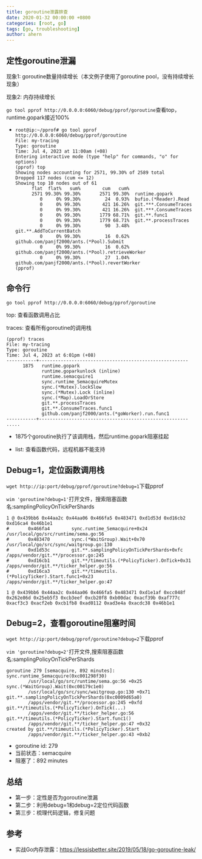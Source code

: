 ```yaml
---
title: goroutine泄露排查
date: 2020-01-32 00:00:00 +0800
categories: [root, go]
tags: [go, troubleshooting]
author: ahern
---
```


## 定性goroutine泄漏

现象1: goroutine数量持续增长（本文例子使用了goroutine pool，没有持续增长现象）

现象2: 内存持续增长

`go tool pprof http://0.0.0.0:6060/debug/pprof/goroutine`查看top，runtime.gopark接近100%

  - ```
    root@ip:~/pprof# go tool pprof http://0.0.0.0:6060/debug/pprof/goroutine
    File: my-tracing
    Type: goroutine
    Time: Jul 4, 2023 at 11:00am (+08)
    Entering interactive mode (type "help" for commands, "o" for options)
    (pprof) top
    Showing nodes accounting for 2571, 99.30% of 2589 total
    Dropped 117 nodes (cum <= 12)
    Showing top 10 nodes out of 61
          flat  flat%   sum%        cum   cum%
          2571 99.30% 99.30%       2571 99.30%  runtime.gopark
             0     0% 99.30%         24  0.93%  bufio.(*Reader).Read
             0     0% 99.30%        421 16.26%  git.***.ConsumeTraces
             0     0% 99.30%        421 16.26%  git.***.ConsumeTraces
             0     0% 99.30%       1779 68.71%  git.**.func1
             0     0% 99.30%       1779 68.71%  git.**.processTraces
             0     0% 99.30%         90  3.48%  git.**.AddToCurrentBatch
             0     0% 99.30%         16  0.62%  github.com/panjf2000/ants.(*Pool).Submit
             0     0% 99.30%         16  0.62%  github.com/panjf2000/ants.(*Pool).retrieveWorker
             0     0% 99.30%         27  1.04%  github.com/panjf2000/ants.(*Pool).revertWorker
    (pprof)
    ```

## 命令行

`go tool pprof http://0.0.0.0:6060/debug/pprof/goroutine`

top: 查看函数调用占比

traces: 查看所有goroutine的调用栈

  ```
  (pprof) traces
  File: my-tracing
  Type: goroutine
  Time: Jul 4, 2023 at 6:01pm (+08)
  -----------+-------------------------------------------------------
        1875   runtime.gopark
               runtime.goparkunlock (inline)
               runtime.semacquire1
               sync.runtime_SemacquireMutex
               sync.(*Mutex).lockSlow
               sync.(*Mutex).Lock (inline)
               sync.(*Map).LoadOrStore
               git.**.processTraces
               git.**.ConsumeTraces.func1
               github.com/panjf2000/ants.(*goWorker).run.func1
  -----------+-------------------------------------------------------
  .....
  ```

  - 1875个goroutine执行了该调用栈，然后runtime.gopark阻塞挂起

- list:  查看函数代码，远程机器不能支持

## Debug=1，定位函数调用栈

`wget http://ip:port/debug/pprof/goroutine?debug=1`下载pprof

`wim 'goroutine?debug=1'`打开文件，搜索阻塞函数名:samplingPolicyOnTickPerShards

  ```
  1 @ 0x439bb6 0x44aa2c 0x44aa06 0x466fa5 0x483471 0xd1d53d 0xd16cb2 0xd16ca4 0x46b1e1
  #       0x466fa4        sync.runtime_Semacquire+0x24                                                                                                                    /usr/local/go/src/runtime/sema.go:56
  #       0x483470        sync.(*WaitGroup).Wait+0x70                                                                                                                     /usr/local/go/src/sync/waitgroup.go:130
  #       0xd1d53c        git.**.samplingPolicyOnTickPerShards+0xfc    /apps/vendor/git.**/processor.go:245
  #       0xd16cb1        git.**/timeutils.(*PolicyTicker).OnTick+0x31                              /apps/vendor/git.**/ticker_helper.go:56
  #       0xd16ca3        git.**/timeutils.(*PolicyTicker).Start.func1+0x23                         /apps/vendor/git.**/ticker_helper.go:47
  
  1 @ 0x439bb6 0x44aa2c 0x44aa06 0x466fa5 0x483471 0xd1e1af 0xcc048f 0x262e86d 0x25eb5f3 0xcb3eef 0xcb20f8 0xb00dac 0xacf39b 0xaf777c 0xacf3c3 0xacf2eb 0xcb1fb8 0xad0112 0xad3e4a 0xacdc38 0x46b1e1
  ```

  

## Debug=2，查看goroutine阻塞时间

`wget http://ip:port/debug/pprof/goroutine?debug=2`下载pprof

`vim 'goroutine?debug=2'`打开文件,搜索阻塞函数名:samplingPolicyOnTickPerShards

  ```
  goroutine 279 [semacquire, 892 minutes]:
  sync.runtime_Semacquire(0xc001298f30)
          /usr/local/go/src/runtime/sema.go:56 +0x25
  sync.(*WaitGroup).Wait(0xc00179c1e0)
          /usr/local/go/src/sync/waitgroup.go:130 +0x71
  git.**.samplingPolicyOnTickPerShards(0xc0009d65a0)
          /apps/vendor/git.**/processor.go:245 +0xfd
  git.**/timeutils.(*PolicyTicker).OnTick(...)
          /apps/vendor/git.**/ticker_helper.go:56
  git.**/timeutils.(*PolicyTicker).Start.func1()
          /apps/vendor/git.**/ticker_helper.go:47 +0x32
  created by git.**/timeutils.(*PolicyTicker).Start
          /apps/vendor/git.**/ticker_helper.go:43 +0xb2
  ```

  - goroutine id: 279
  - 当前状态：semacquire
  - 阻塞了：892 minutes

## 总结

- 第一步：定性是否为goroutine泄漏
- 第二步：利用debug=1和debug=2定位代码函数
- 第三步：梳理代码逻辑，修复问题

## 参考

- 实战Go内存泄露：https://lessisbetter.site/2019/05/18/go-goroutine-leak/





